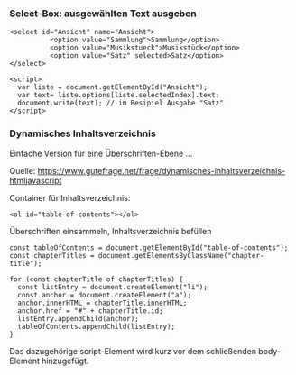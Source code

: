 ### Select-Box: ausgewählten Text ausgeben  

```
<select id="Ansicht" name="Ansicht">
          <option value="Sammlung">Sammlung</option>      
          <option value="Musikstueck">Musikstück</option>
          <option value="Satz" selected>Satz</option>        
</select>

<script>
  var liste = document.getElementById("Ansicht");
  var text= liste.options[liste.selectedIndex].text;
  document.write(text); // im Besipiel Ausgabe "Satz" 
</script> 
```
### Dynamisches Inhaltsverzeichnis
Einfache Version für eine Überschriften-Ebene ... 

Quelle: https://www.gutefrage.net/frage/dynamisches-inhaltsverzeichnis-htmljavascript

Container für Inhaltsverzeichnis:
```
<ol id="table-of-contents"></ol>
```
Überschriften einsammeln, Inhaltsverzeichnis befüllen 
```
const tableOfContents = document.getElementById("table-of-contents");
const chapterTitles = document.getElementsByClassName("chapter-title");

for (const chapterTitle of chapterTitles) {
  const listEntry = document.createElement("li");
  const anchor = document.createElement("a");
  anchor.innerHTML = chapterTitle.innerHTML;
  anchor.href = "#" + chapterTitle.id;
  listEntry.appendChild(anchor);
  tableOfContents.appendChild(listEntry);
}
```

Das dazugehörige script-Element wird kurz vor dem schließenden body-Element hinzugefügt.

